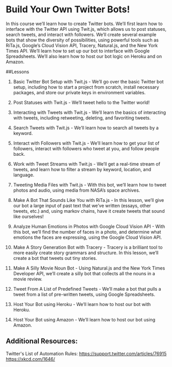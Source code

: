 # Build Your Own Twitter Bots!

In this course we’ll learn how to create Twitter bots. We’ll first learn how to interface with the Twitter API using Twit.js, which allows us to post statuses, search tweets, and interact with followers. We’ll create several example bots that show the diversity of possibilities, using powerful tools such as RiTa.js, Google’s Cloud Vision API, Tracery, Natural.js, and the New York Times API. We’ll learn how to set up our bot to interface with Google Spreadsheets. We’ll also learn how to host our bot logic on Heroku and on Amazon. 

##Lessons

1. Basic Twitter Bot Setup with Twit.js - We’ll go over the basic Twitter bot setup, including how to start a project from scratch, install necessary packages, and store our private keys in environment variables. 

2. Post Statuses with Twit.js - We’ll tweet hello to the Twitter world!

3. Interacting with Tweets with Twit.js - We’ll learn the basics of interacting with tweets, including retweeting, deleting, and favoriting tweets.

4. Search Tweets with Twit.js - We’ll learn how to search all tweets by a keyword.

5. Interact with Followers with Twit.js - We’ll learn how to get your list of followers, interact with followers who tweet at you, and follow people back. 

6. Work with Tweet Streams with Twit.js - We’ll get a real-time stream of tweets, and learn how to filter a stream by keyword, location, and language. 

7. Tweeting Media Files with Twit.js - With this bot, we’ll learn how to tweet photos and audio, using media from NASA’s space archives. 

8. Make A Bot That Sounds Like You with RiTa.js - In this lesson, we’ll give our bot a large input of past text that we’ve written (essays, other tweets, etc.) and, using markov chains, have it create tweets that sound like ourselves! 

9. Analyze Human Emotions in Photos with Google Cloud Vision API - With this bot, we’ll find the number of faces in a photo, and determine what emotions the faces are expressing, using the Google Cloud Vision API. 

10. Make A Story Generation Bot with Tracery - Tracery is a brilliant tool to more easily create story grammars and structure. In this lesson, we’ll create a bot that tweets out tiny stories. 

11. Make A Silly Movie Noun Bot - Using Natural.js and the New York Times Developer API, we’ll create a silly bot that collects all the nouns in a movie review. 

12. Tweet From A List of Predefined Tweets - We’ll make a bot that pulls a tweet from a list of pre-written tweets, using Google Spreadsheets.

13. Host Your Bot using Heroku - We’ll learn how to host our bot with Heroku.

14. Host Your Bot using Amazon - We’ll learn how to host our bot using Amazon. 


## Additional Resources:

Twitter's List of Automation Rules: https://support.twitter.com/articles/76915
https://xkcd.com/1646/